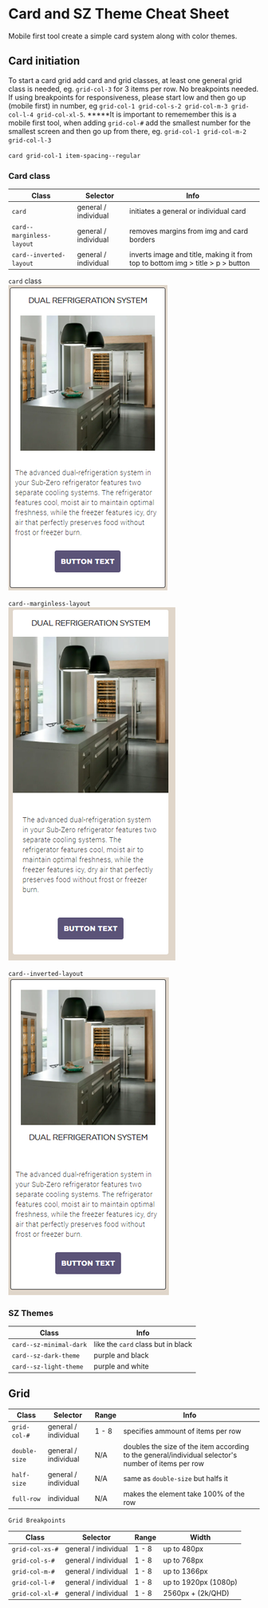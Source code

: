 # Card and SZ Theme Cheat Sheet

Mobile first tool create a simple card system along with color themes.

## Card initiation
To start a card grid add card and grid classes, at least one general grid class is needed, eg. `grid-col-3` for 3 items per row. No breakpoints needed. If using breakpoints for responsiveness, please start low and then go up (mobile first) in number, eg `grid-col-1 grid-col-s-2 grid-col-m-3 grid-col-l-4 grid-col-xl-5`. *****It is important to rememember this is a mobile first tool, when adding `grid-col-#` add the smallest number for the smallest screen and then go up from there, eg. `grid-col-1 grid-col-m-2 grid-col-l-3`

`card grid-col-1 item-spacing--regular`

### Card class
| Class | Selector | Info |
|-------|----------|----- |
|`card` |general / individual | initiates a general or individual card |
|`card--marginless-layout` |general / individual | removes margins from img and card borders |
|`card--inverted-layout` |general / individual | inverts image and title, making it from top to bottom img > title > p > button |

`card` class  
![card class](./img/card.PNG)

`card--marginless-layout`  
![card class](./img/card--marginless-layout.PNG)

`card--inverted-layout`  
![card class](./img/card--inverted-layout.PNG)

### SZ Themes

| Class  | Info |
|-------|----- |
| `card--sz-minimal-dark`|like the `card` class but in black |
|`card--sz-dark-theme`| purple and black|
|`card--sz-light-theme`| purple and white|

## Grid

| Class | Selector | Range |  Info |
|-------|----------|----- | ----- |
|`grid-col-#` |general / individual| 1 - 8 | specifies ammount of items per row |
|`double-size` |general / individual| N/A | doubles the size of the item according to the general/individual selector's number of items per row |
|`half-size` |general / individual| N/A | same as `double-size` but halfs it |
|`full-row` | individual| N/A | makes the element take 100% of the row |

	Grid Breakpoints

| Class | Selector | Range |  Width |
|-------|----------|----- | ----- |
|`grid-col-xs-#` |general / individual| 1 - 8 | up to 480px |
|`grid-col-s-#` |general / individual| 1 - 8 | up to 768px |
|`grid-col-m-#` |general / individual| 1 - 8 | up to 1366px |
|`grid-col-l-#` |general / individual| 1 - 8 | up to 1920px (1080p) |
|`grid-col-xl-#` |general / individual| 1 - 8 | 2560px + (2k/QHD)|